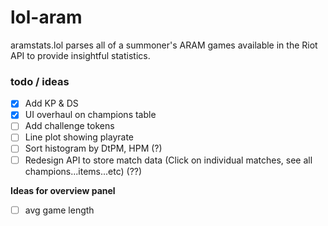 # lol-aram

aramstats.lol parses all of a summoner's ARAM games available in the Riot API to provide
insightful statistics.

### todo / ideas
- [x] Add KP & DS
- [x] UI overhaul on champions table
- [ ] Add challenge tokens
- [ ] Line plot showing playrate
- [ ] Sort histogram by DtPM, HPM (?)
- [ ] Redesign API to store match data (Click on individual matches, see all champions...items...etc) (??)

**Ideas for overview panel**
- [ ] avg game length
